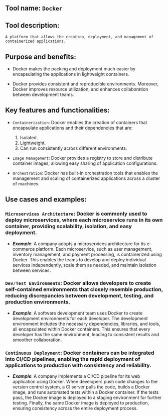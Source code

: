 ## Tool name: `Docker`

## Tool description:

```
A platform that allows the creation, deployment, and management of containerized applications.
```

## Purpose and benefits:

- Docker makes the packing and deployment much easier by encapsulating the applications in lightweight containers.

- Docker provides consistent and reproducible environments. Moreover, Docker improves resource utilization, and enhances collaboration between development teams.

## Key features and functionalities:

- `Containerization`: Docker enables the creation of containers that encapsulate applications and their dependencies that are:
    1. Isolated.
    2. Lightweight.
    3. Can run consistently across different environments.

- `Image Management`: Docker provides a registry to store and distribute container images, allowing easy sharing of application configurations.

- `Orchestration`: Docker has built-in orchestration tools that enables the management and scaling of containerized applications across a cluster of machines.

## Use cases and examples:

### `Microservices Architecture`: Docker is commonly used to deploy microservices, where each microservice runs in its own container, providing scalability, isolation, and easy deployment.

- **_Example_**: A company adopts a microservices architecture for its e-commerce platform. Each microservice, such as user management, inventory management, and payment processing, is containerized using Docker. This enables the teams to develop and deploy individual services independently, scale them as needed, and maintain isolation between services.

### `Dev/Test Environments`: Docker allows developers to create self-contained environments that closely resemble production, reducing discrepancies between development, testing, and production environments.

- **_Example_**: A software development team uses Docker to create development environments for each developer. The development environment includes the necessary dependencies, libraries, and tools, all encapsulated within Docker containers. This ensures that every developer has the same environment, leading to consistent results and smoother collaboration.

### `Continuous Deployment`: Docker containers can be integrated into CI/CD pipelines, enabling the rapid deployment of applications to production with consistency and reliability.

- **_Example_**: A company implements a CI/CD pipeline for its web application using Docker. When developers push code changes to the version control system, a CI server pulls the code, builds a Docker image, and runs automated tests within a Docker container. If the tests pass, the Docker image is deployed to a staging environment for further testing. Finally, the same Docker image is deployed to production, ensuring consistency across the entire deployment process.

